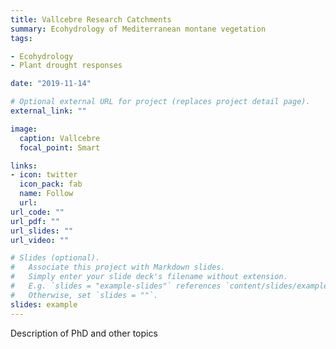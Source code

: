 ```yaml
---
title: Vallcebre Research Catchments
summary: Ecohydrology of Mediterranean montane vegetation
tags:

- Ecohydrology
- Plant drought responses

date: "2019-11-14"

# Optional external URL for project (replaces project detail page).
external_link: ""

image:
  caption: Vallcebre
  focal_point: Smart

links:
- icon: twitter
  icon_pack: fab
  name: Follow
  url: 
url_code: ""
url_pdf: ""
url_slides: ""
url_video: ""

# Slides (optional).
#   Associate this project with Markdown slides.
#   Simply enter your slide deck's filename without extension.
#   E.g. `slides = "example-slides"` references `content/slides/example-slides.md`.
#   Otherwise, set `slides = ""`.
slides: example
---
```


Description of PhD and other topics
